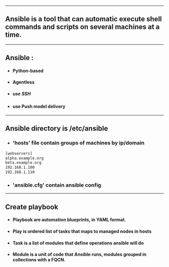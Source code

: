 ***

## Ansible is a tool that can automatic execute shell commands and scripts on several machines at a time.

***

## Ansible :

- #### Python-based
- #### Agentless
- ##### use SSH
- #### use Push model delivery

***

## Ansible directory is /etc/ansible

 - ### 'hosts' file contain groups of machines by ip/domain

```sh
[webservers]
alpha.example.org
beta.example.org
192.168.1.100
192.168.1.110
```

- ### 'ansible.cfg' contain ansible config

***

## Create playbook

- #### Playbook are automation blueprints, in YAML format.
- #### Play is ordered list of tasks that maps to managed nodes in hosts
- #### Task is a list of modules that define operations ansible will do
- #### Module is a unit of code that Ansible runs, modules grouped in collections with a FQCN.


